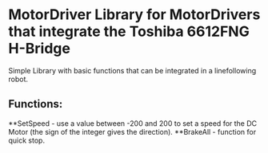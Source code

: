 # MotorDriver Library for MotorDrivers that integrate the Toshiba 6612FNG H-Bridge
  Simple Library with basic functions that can be integrated in a linefollowing robot.
## Functions:
   **SetSpeed - use a value between -200 and 200 to set a speed for the DC Motor (the sign of the integer gives the direction).
   **BrakeAll - function for quick stop.
    
